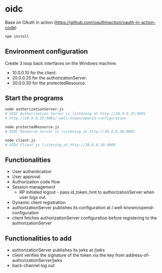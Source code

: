 # oidc

Base on OAuth in action (https://github.com/oauthinaction/oauth-in-action-code)

```sh
npm install
```

## Environment configuration

Create 3 loop back interfaces on the Windows machine.

* 10.0.0.10 for the client.
* 20.0.0.25 for the authorizationServer.
* 30.0.0.30 for the protectedResource.

## Start the programs

```sh
node authorizationServer.js
# OIDC Authorization Server is listening at http://20.0.0.25:9001
# http://20.0.0.25:9001/.well-known/openid-configuration

node protectedResource.js
# OIDC Resource Server is listening at http://30.0.0.30:9002

node client.js
# OIDC Client is listening at http://10.0.0.10:9000
```

## Functionalities

* User authentication
* User approval
* Authorization code flow
* Session management
  * RP initiated logout - pass id_token_hint to authorizationServer when user logs out.
* Dynamic client registration
* authorizationServer publishes its configuration at /.well-known/openid-configuration
* client fetches authorizationServer configuration before registering to the authorizationServer

## Functionalities to add

* authorizationServer publishes its jwks at /jwks
* client verifies the signature of the token via the key from address-of-authorizationServer/jwks
* back-channel log out
